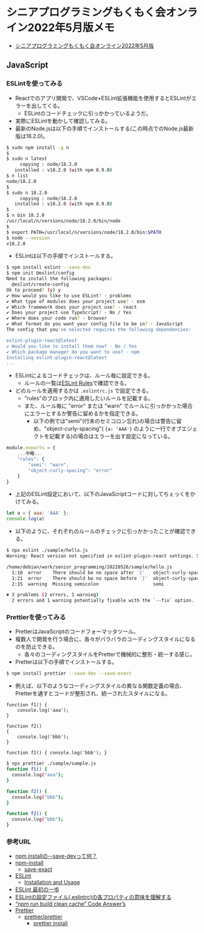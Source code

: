 # シニアプログラミングもくもく会オンライン2022年5月版メモ

 * [シニアプログラミングもくもく会オンライン2022年5月版](https://techplay.jp/event/857822)

## JavaScript

### ESLintを使ってみる

 * Reactでのアプリ開発で、VSCode+ESLint拡張機能を使用するとESLintがエラーを出してくる。
   * ESLintのコードチェックに引っかかっているようだ。
 * 実際にESLintを動かして確認してみる。
 * 最新のNode.jsは以下の手順でインストールする(この時点でのNode.js最新版は18.2.0)。

```sh
$ sudo npm install -g n
$
$ sudo n latest
     copying : node/18.2.0
   installed : v18.2.0 (with npm 8.9.0)
$ n list
node/18.2.0
$
$ sudo n 18.2.0
     copying : node/18.2.0
   installed : v18.2.0 (with npm 8.9.0)
$
$ n bin 18.2.0
/usr/local/n/versions/node/18.2.0/bin/node
$
$ export PATH=/usr/local/n/versions/node/18.2.0/bin:$PATH
$ node --version 
v18.2.0
```

 * ESLintは以下の手順でインストールする。

```sh
$ npm install eslint --save-dev
$ npm init @eslint/config
Need to install the following packages:                                         
  @eslint/create-config                                                         
Ok to proceed? (y) y                                                            
✔ How would you like to use ESLint? · problems                                  
✔ What type of modules does your project use? · esm                             
✔ Which framework does your project use? · react                                
✔ Does your project use TypeScript? · No / Yes                                  
✔ Where does your code run? · browser
✔ What format do you want your config file to be in? · JavaScript
The config that you've selected requires the following dependencies:

eslint-plugin-react@latest
✔ Would you like to install them now? · No / Yes
✔ Which package manager do you want to use? · npm
Installing eslint-plugin-react@latest
...
```

 * ESLintによるコードチェックは、ルール毎に設定できる。
   * ルールの一覧は[ESLint Rules](https://eslint.org/docs/rules/)で確認できる。
 * どのルールを適用するかは `.eslintrc.js` で設定できる。
   * "rules"のブロック内に適用したいルールを記載する。
   * また、ルール毎に "error" または "warn" でルールに引っかかった場合にエラーとするか警告に留めるかを指定できる。
     * 以下の例では"semi"(行末のセミコロン忘れ)の場合は警告に留め、"object-curly-spacing"( `{a: 'AAA'}` のように一行でオブエジェクトを記載する)の場合はエラーを出す設定になっている。

```javascript
module.exports = {
    ...中略...
    "rules": {
        "semi": "warn",
        "object-curly-spacing": "error"
    }
}
```

 * 上記のESLint設定において、以下のJavaScriptコードに対してちぇっくをかけてみる。

```javascript
let a = { aaa: 'AAA' };
console.log(a)
```

 * 以下のように、それぞれのルールのチェックに引っかかったことが確認できる。

```sh
$ npx eslint ./sample/hello.js 
Warning: React version not specified in eslint-plugin-react settings. See https://github.com/jsx-eslint/eslint-plugin-react#configuration .

/home/debian/work/senior_programming/20220526/sample/hello.js
  1:10  error    There should be no space after '{'   object-curly-spacing
  1:21  error    There should be no space before '}'  object-curly-spacing
  2:15  warning  Missing semicolon                    semi

✖ 3 problems (2 errors, 1 warning)
  2 errors and 1 warning potentially fixable with the `--fix` option.
```

### Prettierを使ってみる

 * PretterはJavaScriptのコードフォーマッタツール。
 * 複数人で開発を行う場合に、各々がバラバラのコーディングスタイルになるのを防止できる。
   * 各々のコーディングスタイルをPretterで機械的に整形・統一する感じ。
 * Pretterは以下の手順でインストールする。

```sh
$ npm install prettier --save-dev --save-exact
```

 * 例えば、以下のようなコーディングスタイルの異なる関数定義の場合、Pretterを通すとコードが整形され、統一されたスタイルになる。

```javascipt
function f1() {
    console.log('aaa');
}

function f2()
{
    console.log('bbb');
}

function f2() { console.log('bbb'); }
```

```sh
$ npx prettier ./sample/sample.js 
function f1() {
  console.log("aaa");
}

function f2() {
  console.log("bbb");
}

function f2() {
  console.log("bbb");
}
```

### 参考URL

 * [npm installの--save-devって何？](https://qiita.com/kohecchi/items/092fcbc490a249a2d05c)
 * [npm-install](https://docs.npmjs.com/cli/v8/commands/npm-install)
   * [save-exact](https://docs.npmjs.com/cli/v8/commands/npm-install#save-exact)
 * [ESLint](https://eslint.org/)
   * [Installation and Usage](https://eslint.org/docs/user-guide/getting-started#installation-and-usage)
 * [ESLint 最初の一歩](https://qiita.com/mysticatea/items/f523dab04a25f617c87d)
 * [ESLintの設定ファイル(.eslintrc)の各プロパティの意味を理解する](https://maku.blog/p/j6iu7it/)
 * [“npm run build clean cache” Code Answer’s](https://www.codegrepper.com/code-examples/shell/npm+run+build+clean+cache)
 * [Prettier](https://www.npmjs.com/package/prettier)
   * [prettier/prettier](https://github.com/prettier/prettier)
     * [prettier install](https://prettier.io/docs/en/install.html)
